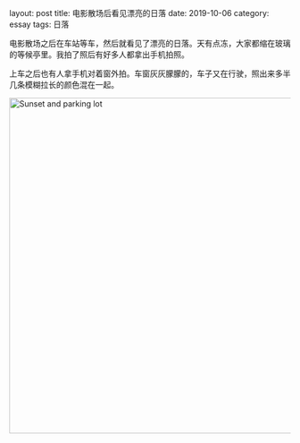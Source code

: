 layout: post
title:  电影散场后看见漂亮的日落
date: 2019-10-06
category: essay
tags:  日落

电影散场之后在车站等车，然后就看见了漂亮的日落。天有点冻，大家都缩在玻璃的等候亭里。我拍了照后有好多人都拿出手机拍照。

上车之后也有人拿手机对着窗外拍。车窗灰灰朦朦的，车子又在行驶，照出来多半几条模糊拉长的颜色混在一起。


<a data-flickr-embed="true" href="https://www.flickr.com/photos/184889854@N06/48861672148/" title="Sunset and parking lot"><img src="https://live.staticflickr.com/65535/48861672148_a729e7f26f_k.jpg" width="800" height="600" alt="Sunset and parking lot"></a>